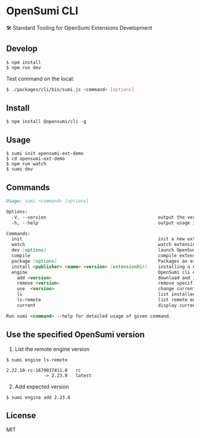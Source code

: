 # OpenSumi CLI

🛠️ Standard Tooling for OpenSumi Extensions Development

## Develop

```base
$ npm install
$ npm run dev
```

Test command on the local:

```bash
$ ./packages/cli/bin/sumi.js <command> [options]
```

## Install

```
$ npm install @opensumi/cli -g
```

## Usage

```
$ sumi init opensumi-ext-demo
$ cd opensumi-ext-demo
$ npm run watch
$ sumi dev
```

## Commands

```md
Usage: sumi <command> [options]

Options:
  -V, --version                                          output the version number
  -h, --help                                             output usage information

Commands:
  init                                                   init a new extension powered by OpenSumi
  watch                                                  watch extension in development mode
  dev [options]                                          launch OpenSumi IDE load specified extension.
  compile                                                compile extension in production mode
  package [options]                                      Packages an extension
  install <publisher> <name> <version> [extensionDir]    installing a extension
  engine                                                 OpenSumi cli engine management
    add <version>                                        download and install a [version]
    remove <version>                                     remove specific [version] engine
    use  <version>                                       change current engine to [version]
    ls                                                   list installed engine versions
    ls-remote                                            list remote engine versions available for install
    current                                              display currently selected version

Run sumi <command> --help for detailed usage of given command.
```

## Use the specified OpenSumi version

1. List the remote engine version
```
$ sumi engine ls-remote

2.22.10-rc-1679037411.0   rc
              -> 2.23.0   latest
```

2. Add expected version

```
$ sumi engine add 2.23.0
```

## License

MIT
